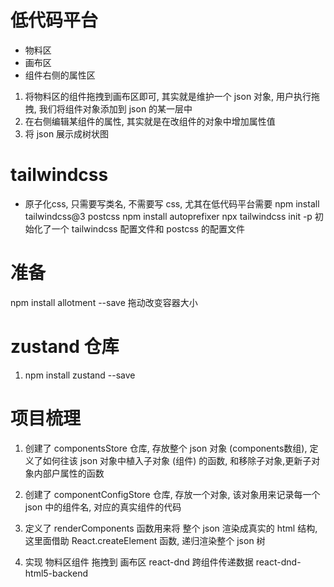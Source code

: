 # 低代码平台
- 物料区
- 画布区
- 组件右侧的属性区

1. 将物料区的组件拖拽到画布区即可, 其实就是维护一个 json 对象, 用户执行拖拽, 我们将组件对象添加到 json 的某一层中
2. 在右侧编辑某组件的属性, 其实就是在改组件的对象中增加属性值
3. 将 json 展示成树状图

# tailwindcss
- 原子化css, 只需要写类名, 不需要写 css, 尤其在低代码平台需要
npm install tailwindcss@3 postcss
npm install autoprefixer
npx tailwindcss init -p   初始化了一个 tailwindcss 配置文件和 postcss 的配置文件

# 准备
npm install allotment --save  拖动改变容器大小

# zustand 仓库
1. npm install zustand --save

# 项目梳理
1. 创建了 componentsStore 仓库, 存放整个 json 对象 (components数组), 定义了如何往该 json 对象中植入子对象 (组件) 的函数, 和移除子对象,更新子对象内部户属性的函数

2. 创建了 componentConfigStore 仓库, 存放一个对象, 该对象用来记录每一个 json 中的组件名, 对应的真实组件的代码

3. 定义了 renderComponents 函数用来将 整个 json 渲染成真实的 html 结构, 这里面借助 React.createElement 函数, 递归渲染整个 json 树

4. 实现 物料区组件 拖拽到 画布区
react-dnd  跨组件传递数据
react-dnd-html5-backend 